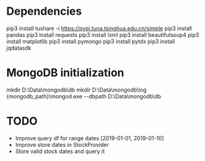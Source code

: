 # Dependencies
pip3 install tushare -i https://pypi.tuna.tsinghua.edu.cn/simple
pip3 install pandas
pip3 install requests
pip3 install lxml
pip3 install beautifulsoup4
pip3 install matplotlib
pip3 install pymongo
pip3 install pytdx
pip3 install jqdatasdk


# MongoDB initialization
mkdir D:\Data\mongodb\db
mkdir D:\Data\mongodb\log
{mongodb_path}\mongod.exe  --dbpath D:\Data\mongodb\db




# TODO
- Improve query df for range dates [2019-01-01, 2019-01-10]
- Improve store dates in StockProvider
- Store valid stock dates and query it